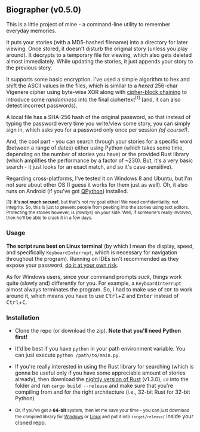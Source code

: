 ## Biographer (v0.5.0)

This is a little project of mine - a command-line utility to remember everyday memories.

It puts your stories (with a MD5-hashed filename) into a directory for later viewing. Once stored, it doesn't disturb the original story (unless you play around). It decrypts to a temporary file for viewing, which also gets deleted almost immediately. While updating the stories, it just appends your story to the previous story.

It supports some basic encryption. I've used a simple algorithm to hex and shift the ASCII values in the files, which is similar to a *hexed* 256-char Vigenere cipher using byte-wise XOR along with [cipher-block chaining](https://en.wikipedia.org/wiki/Block_cipher_mode_of_operation#Cipher_Block_Chaining_.28CBC.29) to introduce some *randomness* into the final ciphertext<sup>[1]</sup> (and, it can also detect incorrect passwords).

A local file has a SHA-256 hash of the original password, so that instead of typing the password every time you write/view some story, you can simply sign in, which asks you for a password only once per session *(of course!)*.

And, the cool part - you can search through your stories for a specific word (between a range of dates) either using Python (which takes some time, depending on the number of stories you have) or the provided Rust library (which amplifies the performance by a factor of ~230). But, it's a very basic search - it just looks for an exact match, and so it's case-sensitive).

Regarding cross-platforms, I've tested it on Windows 8 and Ubuntu, but I'm not sure about other OS (I guess it works for them just as well). Oh, it also runs on Android (if you've got [QPython](https://play.google.com/store/apps/details?id=com.hipipal.qpyplus)) installed.

<sup>[1]: **It's not much secure!**, but that's not my goal either! We need confidentiality, not integrity. So, this is just to prevent people from peeking into the stories using text editors. Protecting the stories however, is *(always)* on your side. Well, if someone's really involved, then he'll be able to crack it in a few days.</sup>

### Usage

**The script runs best on Linux terminal** (by which I mean the display, speed, and specifically `KeyboardInterrupt`, which is necessary for navigation throughout the program). Running on IDEs isn't recommended as they expose your password, [do it at your own risk](https://en.wikipedia.org/wiki/Shoulder_surfing_%28computer_security%29).

As for Windows users, since your command prompts *suck*, things work quite (slowly and) differently for you. For example, a `KeyboardInterrupt` almost always terminates the program. So, I had to make use of `EOF` to work around it, which means you have to use <kbd>Ctrl</kbd>+<kbd>Z</kbd> and <kbd>Enter</kbd> instead of <kbd>Ctrl</kbd>+<kbd>C</kbd>.

### Installation

- Clone the repo (or download the zip). **Note that you'll need Python first!**
- It'd be best if you have `python` in your path environment variable. You can just execute `python /path/to/main.py`.
- If you're really interested in using the Rust library for searching (which is gonna be useful only if you have some appreciable amount of stories already), then download the [nightly version of Rust](http://www.rust-lang.org/install.html) (v1.3.0), `cd` into the folder and run `cargo build --release` and make sure that you're compiling from and for the right architecture (i.e., 32-bit Rust for 32-bit Python)

- <small>Or, if you've got a **64-bit** system, then let me save your time - you can just download the compiled library for [Windows](https://www.dropbox.com/s/j0963wmtx0vfty8/biographer.dll?dl=1) or [Linux](https://www.dropbox.com/s/9i7ex3jfsf8yetx/libbiographer.so?dl=1) and put it into `target/release/`</small> inside your cloned repo.
